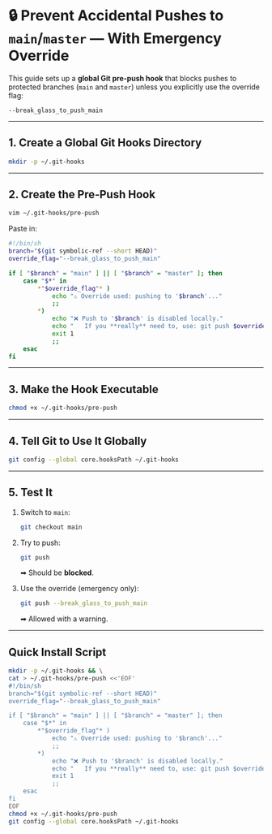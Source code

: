 # 🔒 Prevent Accidental Pushes to `main`/`master` — With Emergency Override

This guide sets up a **global Git pre‑push hook** that blocks pushes to protected branches (`main` and `master`) unless you explicitly use the override flag:

```
--break_glass_to_push_main
```

---

## 1. Create a Global Git Hooks Directory
```bash
mkdir -p ~/.git-hooks
```

---

## 2. Create the Pre‑Push Hook
```bash
vim ~/.git-hooks/pre-push
```

Paste in:
```bash
#!/bin/sh
branch="$(git symbolic-ref --short HEAD)"
override_flag="--break_glass_to_push_main"

if [ "$branch" = "main" ] || [ "$branch" = "master" ]; then
    case "$*" in
        *"$override_flag"* )
            echo "⚠️ Override used: pushing to '$branch'..."
            ;;
        *)
            echo "❌ Push to '$branch' is disabled locally."
            echo "   If you **really** need to, use: git push $override_flag"
            exit 1
            ;;
    esac
fi
```

---

## 3. Make the Hook Executable
```bash
chmod +x ~/.git-hooks/pre-push
```

---

## 4. Tell Git to Use It Globally
```bash
git config --global core.hooksPath ~/.git-hooks
```

---

## 5. Test It
1. Switch to `main`:
    ```bash
    git checkout main
    ```
2. Try to push:
    ```bash
    git push
    ```
   ➡  Should be **blocked**.

3. Use the override (emergency only):
    ```bash
    git push --break_glass_to_push_main
    ```
   ➡  Allowed with a warning.

---

## Quick Install Script
```bash
mkdir -p ~/.git-hooks && \
cat > ~/.git-hooks/pre-push <<'EOF'
#!/bin/sh
branch="$(git symbolic-ref --short HEAD)"
override_flag="--break_glass_to_push_main"

if [ "$branch" = "main" ] || [ "$branch" = "master" ]; then
    case "$*" in
        *"$override_flag"* )
            echo "⚠️ Override used: pushing to '$branch'..."
            ;;
        *)
            echo "❌ Push to '$branch' is disabled locally."
            echo "   If you **really** need to, use: git push $override_flag"
            exit 1
            ;;
    esac
fi
EOF
chmod +x ~/.git-hooks/pre-push
git config --global core.hooksPath ~/.git-hooks
